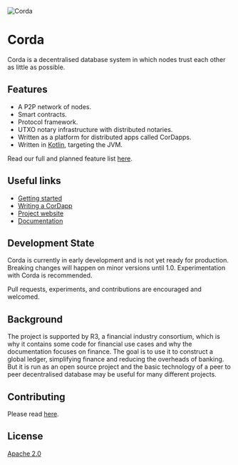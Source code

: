 ![Corda](https://todo-add-corda-logo-location)

# Corda

Corda is a decentralised database system in which nodes trust each other as little as possible.

## Features

* A P2P network of nodes.
* Smart contracts.
* Protocol framework.
* UTXO notary infrastructure with distributed notaries.
* Written as a platform for distributed apps called CorDapps.
* Written in [Kotlin](https://kotlinlang.org), targeting the JVM.
 
Read our full and planned feature list [here](https://docs.corda.net/inthebox.html).

## Useful links

* [Getting started](https://docs.corda.net/getting-set-up.html)
* [Writing a CorDapp](https://docs.corda.net/creating-a-cordapp.html)
* [Project website](https://corda.net)
* [Documentation](https://docs.corda.net)

## Development State
 
Corda is currently in early development and is not yet ready for production. Breaking
changes will happen on minor versions until 1.0. Experimentation with Corda is recommended.

Pull requests, experiments, and contributions are encouraged and welcomed.

## Background

The project is supported by R3, a financial industry consortium, which is why it 
contains some code for financial use cases and why the documentation focuses on finance. The goal is to use it
to construct a global ledger, simplifying finance and reducing the overheads of banking. But it is run as 
an open source project and the basic technology of a peer to peer decentralised database may be useful 
for many different projects.

## Contributing

Please read [here](./CONTRIBUTING.md).

## License

[Apache 2.0](./LICENSE.md)